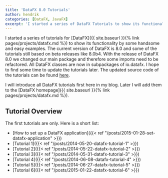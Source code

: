 ```yaml
---
title: 'DataFX 8.0 Tutorials'
author: hendrik
categories: [DataFX, JavaFX]
excerpt: 'I started a series of DataFX Tutorials to show its functionality by some handsome and easy examples.'
---
```

I started a series of tutorials for [DataFX]({{ site.baseurl }}{% link pages/projects/datafx.md %}) to show its functionality by some handsome and easy examples. The current version of DataFX is 8.0 and some of the tutorials still based on beta releases like 8.0b4. With the release of DataFX 8.0 we changed our main package and therefore some imports need to be refactored. All DataFX classes are now in subpackages of io.datafx. I hope to find some time to update the tutorials later. The updated source code of the tutorials can be found [here](https://bitbucket.org/datafx/datafx/src/2ce2f5b372a179eb318fae023f13ee74f49544ef/modules/tutorials/?at=default).

I will introduce all DataFX tutorials first here in my blog. Later I will add them to the [DataFX homepage]({{ site.baseurl }}{% link pages/projects/datafx.md %}).

## Tutorial Overview

The first tutorials are only. Here is a short list:

* [How to set up a DataFX application]({{< ref "/posts/2015-01-28-set-datafx-application" >}})
* [Tutorial 1]({{< ref "/posts/2014-05-20-datafx-tutorial-1" >}})
* [Tutorial 2]({{< ref "/posts/2014-05-22-datafx-tutorial-2" >}})
* [Tutorial 3]({{< ref "/posts/2014-05-31-datafx-tutorial-3" >}})
* [Tutorial 4]({{< ref "/posts/2014-06-08-datafx-tutorial-4" >}})
* [Tutorial 5]({{< ref "/posts/2014-06-27-datafx-tutorial-5" >}})
* [Tutorial 6]({{< ref "/posts/2015-01-22-datafx-tutorial-6" >}})
